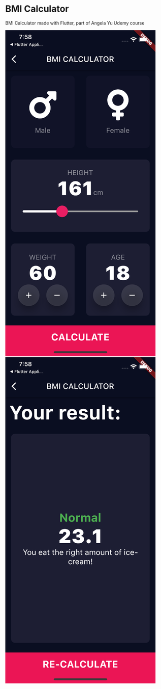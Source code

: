 # BMI Calculator 

BMI Calculator made with Flutter, part of Angela Yu Udemy course

![](lib/images/Simulator1.png)
![](lib/images/Simulator2.png)